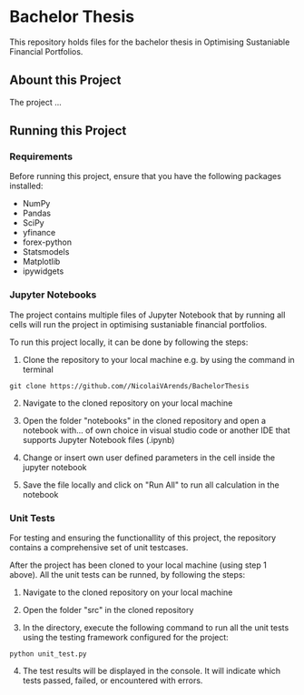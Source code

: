 # Bachelor Thesis

This repository holds files for the bachelor thesis in Optimising Sustaniable Financial Portfolios.

## Abount this Project

The project ...


## Running this Project

### Requirements

Before running this project, ensure that you have the following packages installed:

* NumPy
* Pandas
* SciPy
* yfinance
* forex-python
* Statsmodels
* Matplotlib
* ipywidgets


### Jupyter Notebooks

The project contains multiple files of Jupyter Notebook that by running all cells will run the project in optimising sustaniable financial portfolios.

To run this project locally, it can be done by following the steps:

1. Clone the repository to your local machine e.g. by using the command in terminal

`git clone https://github.com//NicolaiVArends/BachelorThesis`

2. Navigate to the cloned repository on your local machine

3. Open the folder "notebooks" in the cloned repository and open a notebook with... of own choice in visual studio code or another IDE that supports Jupyter Notebook files (.ipynb)

4. Change or insert own user defined parameters in the cell inside the jupyter notebook

5. Save the file locally and click on "Run All" to run all calculation in the notebook


### Unit Tests

For testing and ensuring the functionallity of this project, the repository contains a comprehensive set of unit testcases. 

After the project has been cloned to your local machine (using step 1 above). All the unit tests can be runned, by following the steps:

1. Navigate to the cloned repository on your local machine

2. Open the folder "src" in the cloned repository

3. In the directory, execute the following command to run all the unit tests using the testing framework configured for the project:

`python unit_test.py`

4. The test results will be displayed in the console. It will indicate which tests passed, failed, or encountered with errors.


